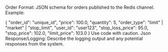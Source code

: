 Order Format: JSON schema for orders published to the Redis channel. Example:

{
  "order_id": "unique_id",
  "price": 100.0,
  "quantity": 5,
  "order_type": "limit" | "market" | "stop_limit",
  "user_id": "user123",
  "stop_loss_price": 95.0,
  "stop_price": 102.0,
  "limit_price": 103.0
}
Use code with caution.
Json
Response/Logging: Describe the logging output and any potential responses from the system.
